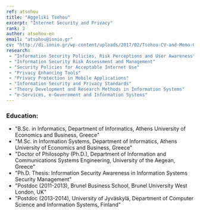 ```yaml
---
ref: atsohou
title: "Aggeliki Tsohou"
excerpt: "Internet Security and Privacy"
rank: 3
author: atsohou-en
email: "atsohou@ionio.gr"
cv: "http://di.ionio.gr/wp-content/uploads/2017/02/Tsohou-CV-and-Memo-GR.pdf"
research:
 - "Information Security Policies, Risk Perceptions and User Awareness"
 - "Information Security Risk Assessment and Management"
 - "Security Policies for Acceptable Internet Use"
 - "Privacy Enhancing Tools"
 - "Privacy Protection in Mobile Applications"
 - "Information Security and Privacy Standards"
 - "Theory Development and Research Methods in Information Systems"
 - "e-Services, e-Government and Information Systems"
---
```


### Education:
  - "B.Sc. in Informatics, Department of Informatics, Athens University of Economics and Business, Greece"
  - "M.Sc. in Information Systems, Department of Informatics, Athens University of Economics and Business, Greece"
  - "Doctor of Philosophy (Ph.D.), Department of Information and Communications Systems Engineering, University of the Aegean, Greece"
  - "Ph.D. Thesis: Information Security Awareness in Information Systems Security Management"
  - "Postdoc (2011-2013), Brunel Business School, Brunel University West London, UK"
  - "Postdoc (2013-2014), University of Jyväskylä, Department of Computer Science and Information Systems, Finland"
